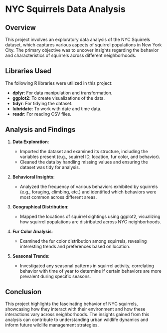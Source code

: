 # NYC Squirrels Data Analysis

## Overview

This project involves an exploratory data analysis of the NYC Squirrels dataset, which captures various aspects of squirrel populations in New York City. The primary objective was to uncover insights regarding the behavior and characteristics of squirrels across different neighborhoods.

## Libraries Used

The following R libraries were utilized in this project:

- **dplyr**: For data manipulation and transformation.
- **ggplot2**: To create visualizations of the data.
- **tidyr**: For tidying the dataset.
- **lubridate**: To work with date and time data.
- **readr**: For reading CSV files.

## Analysis and Findings

1. **Data Exploration**:
   - Imported the dataset and examined its structure, including the variables present (e.g., squirrel ID, location, fur color, and behavior).
   - Cleaned the data by handling missing values and ensuring the dataset was tidy for analysis.

2. **Behavioral Insights**:
   - Analyzed the frequency of various behaviors exhibited by squirrels (e.g., foraging, climbing, etc.) and identified which behaviors were most common across different areas.

3. **Geographical Distribution**:
   - Mapped the locations of squirrel sightings using ggplot2, visualizing how squirrel populations are distributed across NYC neighborhoods.

4. **Fur Color Analysis**:
   - Examined the fur color distribution among squirrels, revealing interesting trends and preferences based on location.

5. **Seasonal Trends**:
   - Investigated any seasonal patterns in squirrel activity, correlating behavior with time of year to determine if certain behaviors are more prevalent during specific seasons.

## Conclusion

This project highlights the fascinating behavior of NYC squirrels, showcasing how they interact with their environment and how these interactions vary across neighborhoods. The insights gained from this analysis can contribute to understanding urban wildlife dynamics and inform future wildlife management strategies.
